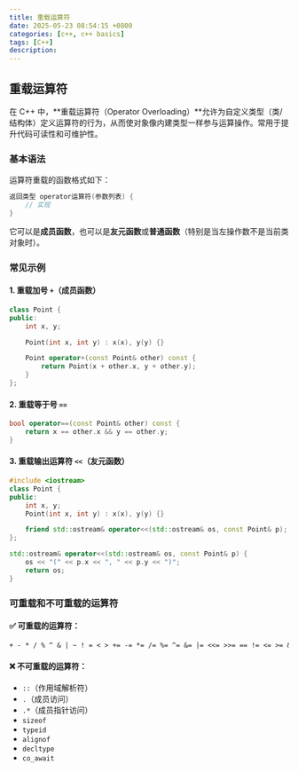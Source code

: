 ```yaml
---
title: 重载运算符
date: 2025-05-23 08:54:15 +0800
categories: [c++, c++ basics]
tags: [C++]
description: 
---
```

## 重载运算符

在 C++ 中，**重载运算符（Operator Overloading）**允许为自定义类型（类/结构体）定义运算符的行为，从而使对象像内建类型一样参与运算操作。常用于提升代码可读性和可维护性。

### 基本语法

运算符重载的函数格式如下：

```cpp
返回类型 operator运算符(参数列表) {
    // 实现
}
```

它可以是**成员函数**，也可以是**友元函数**或**普通函数**（特别是当左操作数不是当前类对象时）。

### 常见示例

#### 1. **重载加号 `+`（成员函数）**

```cpp
class Point {
public:
    int x, y;

    Point(int x, int y) : x(x), y(y) {}

    Point operator+(const Point& other) const {
        return Point(x + other.x, y + other.y);
    }
};
```

#### 2. **重载等于号 `==`**

```cpp
bool operator==(const Point& other) const {
    return x == other.x && y == other.y;
}
```

#### 3. **重载输出运算符 `<<`（友元函数）**

```cpp
#include <iostream>
class Point {
public:
    int x, y;
    Point(int x, int y) : x(x), y(y) {}

    friend std::ostream& operator<<(std::ostream& os, const Point& p);
};

std::ostream& operator<<(std::ostream& os, const Point& p) {
    os << "(" << p.x << ", " << p.y << ")";
    return os;
}
```

### 可重载和不可重载的运算符

#### ✅ 可重载的运算符：

```txt
+ - * / % ^ & | ~ ! = < > += -= *= /= %= ^= &= |= <<= >>= == != <= >= && || ++ -- , ->* -> [] () new delete new[] delete[]
```

#### ❌ 不可重载的运算符：

- `::`（作用域解析符）
- `.`（成员访问）
- `.*`（成员指针访问）
- `sizeof`
- `typeid`
- `alignof`
- `decltype`
- `co_await`